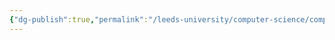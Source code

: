 ```yaml
---
{"dg-publish":true,"permalink":"/leeds-university/computer-science/compulsory-modules/discrete-mathematics/discrete-probability-theory/discrete-probability-theory/"}
---
```


